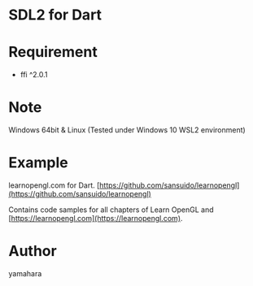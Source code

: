SDL2 for Dart
====

# Requirement

* ffi ^2.0.1

# Note

Windows 64bit & Linux (Tested under Windows 10 WSL2 environment)

# Example

learnopengl.com for Dart. [https://github.com/sansuido/learnopengl](https://github.com/sansuido/learnopengl)

Contains code samples for all chapters of Learn OpenGL and [https://learnopengl.com](https://learnopengl.com). 

# Author

yamahara
